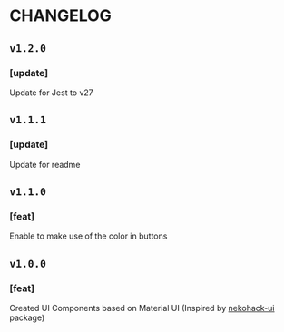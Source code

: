 # CHANGELOG

## `v1.2.0`

### [update]
Update for Jest to v27

## `v1.1.1`

### [update]
Update for readme

## `v1.1.0`

### [feat]
Enable to make use of the color in buttons

## `v1.0.0`

### [feat]
Created UI Components based on Material UI (Inspired by [nekohack-ui](https://www.npmjs.com/package/nekohack-ui) package)
